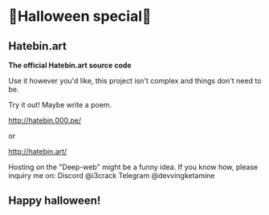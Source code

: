 # 🎃Halloween special🎃
## Hatebin.art
 **The official Hatebin.art source code**

 Use it however you'd like, this project isn't complex and things don't need to be.
 
 Try it out! Maybe write a poem.
 
 http://hatebin.000.pe/
 
 or
 
 http://hatebin.art/

Hosting on the "Deep-web" might be a funny idea. If you know how, please inquiry me on:
Discord @i3crack
Telegram @devvingketamine

## Happy halloween!
